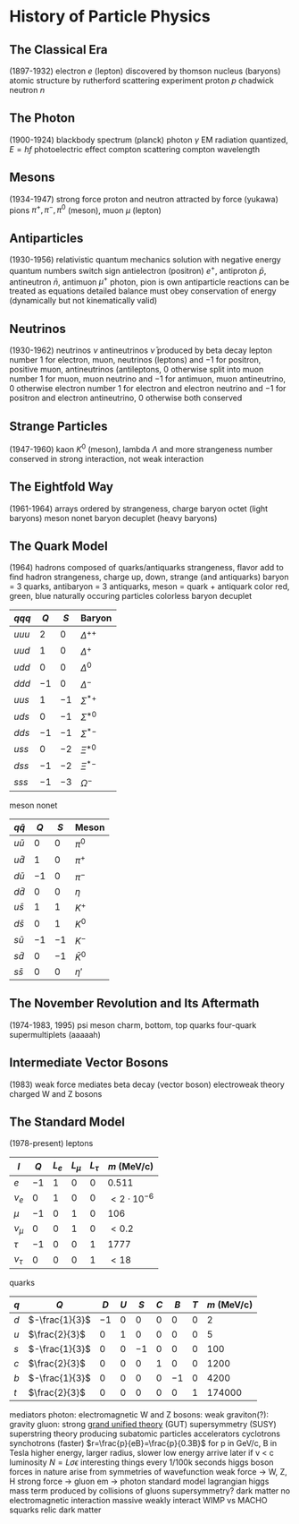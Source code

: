 # History of Particle Physics
## The Classical Era
(1897-1932)
electron $e$ (lepton)
	discovered by thomson
nucleus (baryons)
	atomic structure by rutherford scattering experiment
		proton $p$
	chadwick
		neutron $n$
## The Photon
(1900-1924)
blackbody spectrum (planck)
photon $\gamma$
EM radiation quantized, $E = hf$
photoelectric effect
compton scattering
	compton wavelength
## Mesons
(1934-1947)
strong force
	proton and neutron attracted by force (yukawa)
pions $\pi^+, \pi^-, \pi^0$ (meson), muon $\mu$ (lepton)
## Antiparticles
(1930-1956)
relativistic quantum mechanics
	solution with negative energy
quantum numbers switch sign
antielectron (positron) $e^+$, antiproton $\bar{p}$, antineutron $\bar{n}$, antimuon $\mu^+$
photon, pion is own antiparticle
reactions can be treated as equations
	detailed balance
	must obey conservation of energy (dynamically but not kinematically valid)
## Neutrinos
(1930-1962)
neutrinos $\nu$
antineutrinos $\bar{\nu}$
	produced by beta decay
lepton number
	$1$ for electron, muon, neutrinos (leptons)  and $-1$ for positron, positive muon, antineutrinos (antileptons, $0$ otherwise
	split into
		muon number
			$1$ for muon, muon neutrino and $-1$ for antimuon, muon antineutrino, $0$ otherwise
		electron number
			$1$ for electron and electron neutrino and $-1$ for positron and electron antineutrino,  $0$ otherwise
		both conserved
## Strange Particles
(1947-1960)
kaon $K^0$ (meson), lambda $\Lambda$ and more
strangeness number
	conserved in strong interaction, not weak interaction
## The Eightfold Way
(1961-1964)
arrays ordered by strangeness, charge
baryon octet (light baryons)
meson nonet
baryon decuplet (heavy baryons)
## The Quark Model
(1964)
hadrons composed of quarks/antiquarks
strangeness, flavor
	add to find hadron strangeness, charge
up, down, strange (and antiquarks)
baryon = 3 quarks, antibaryon = 3 antiquarks,  meson = quark + antiquark
color
	red, green, blue
	naturally occuring particles colorless
baryon decuplet

| $qqq$ | $Q$ | $S$ | Baryon |
| ---- | ---- | ---- | ---- |
| $uuu$ | $2$ | $0$ | $\Delta^{++}$ |
| $uud$ | $1$ | $0$ | $\Delta^{+}$ |
| $udd$ | $0$ | $0$ | $\Delta^0$ |
| $ddd$ | $-1$ | $0$ | $\Delta^{-}$ |
| $uus$ | $1$ | $-1$ | $\Sigma^{*+}$ |
| $uds$ | $0$ | $-1$ | $\Sigma^{*0}$ |
| $dds$ | $-1$ | $-1$ | $\Sigma^{*-}$ |
| $uss$ | $0$ | $-2$ | $\Xi^{*0}$ |
| $dss$ | $-1$ | $-2$ | $\Xi^{*-}$ |
| $sss$ | $-1$ | $-3$ | $\Omega^{-}$ |

meson nonet

| $q\bar{q}$ | $Q$ | $S$ | Meson |
| ---- | ---- | ---- | ---- |
| $u\bar{u}$ | $0$ | $0$ | $\pi^{0}$ |
| $u\bar{d}$ | $1$ | $0$ | $\pi^{+}$ |
| $d\bar{u}$ | $-1$ | $0$ | $\pi^{-}$ |
| $d\bar{d}$ | $0$ | $0$ | $\eta$ |
| $u\bar{s}$ | $1$ | $1$ | $K^{+}$ |
| $d\bar{s}$ | $0$ | $1$ | $K^{0}$ |
| $s\bar{u}$ | $-1$ | $-1$ | $K^{-}$ |
| $s\bar{d}$ | $0$ | $-1$ | $\bar{K}^0$ |
| $s\bar{s}$ | $0$ | $0$ | $\eta'$ |
## The November Revolution and Its Aftermath
(1974-1983, 1995)
psi meson
	charm, bottom, top quarks
	four-quark supermultiplets (aaaaah)
## Intermediate Vector Bosons
(1983)
weak force mediates beta decay (vector boson)
	electroweak theory
	charged W and Z bosons
## The Standard Model
(1978-present)
leptons

| $l$ | $Q$ | $L_e$ | $L_{\mu}$ | $L_{\tau}$ | $m$ (MeV/c) |
| ---- | ---- | ---- | ---- | ---- | ---- |
| $e$ | $-1$ | $1$ | $0$ | $0$ | $0.511$ |
| $\nu_e$ | $0$ | $1$ | $0$ | $0$ | $<2 \cdot 10^{-6}$ |
| $\mu$ | $-1$ | $0$ | $1$ | $0$ | $106$ |
| $\nu_{\mu}$ | $0$ | $0$ | $1$ | $0$ | $< 0.2$ |
| $\tau$ | $-1$ | $0$ | $0$ | $1$ | $1777$ |
| $\nu_{\tau}$ | $0$ | $0$ | $0$ | $1$ | $<18$ |

quarks

| $q$ | $Q$ | $D$ | $U$ | $S$ | $C$ | $B$ | $T$ | $m$ (MeV/c) |
| ---- | ---- | ---- | ---- | ---- | ---- | ---- | ---- | ---- |
| $d$ | $-\frac{1}{3}$ | $-1$ | $0$ | $0$ | $0$ | $0$ | $0$ | $2$ |
| $u$ | $\frac{2}{3}$ | $0$ | $1$ | $0$ | $0$ | $0$ | $0$ | $5$ |
| $s$ | $-\frac{1}{3}$ | $0$ | $0$ | $-1$ | $0$ | $0$ | $0$ | $100$ |
| $c$ | $\frac{2}{3}$ | $0$ | $0$ | $0$ | $1$ | $0$ | $0$ | $1200$ |
| $b$ | $-\frac{1}{3}$ | $0$ | $0$ | $0$ | $0$ | $-1$ | $0$ | $4200$ |
| $t$ | $\frac{2}{3}$ | $0$ | $0$ | $0$ | $0$ | $0$ | $1$ | $174000$ |

mediators
	photon: electromagnetic
	W and Z bosons: weak
	graviton(?): gravity
	gluon: strong
[grand unified theory](unified-field-theory.md) (GUT)
supersymmetry (SUSY)
superstring theory
producing subatomic particles
	accelerators
	cyclotrons
	synchotrons (faster)
	$r=\frac{p}{eB}=\frac{p}{0.3B}$ for p in GeV/c, B in Tesla
	higher energy, larger radius, slower
	low energy arrive later if v < c
luminosity
	$N=L\sigma\epsilon$
	interesting things every 1/100k seconds
higgs boson
	forces in nature arise from symmetries of wavefunction
	weak force → W, Z, H
	strong force → gluon
	em → photon
	standard model lagrangian
		higgs mass term
	produced by collisions of gluons
	supersymmetry?
dark matter
	no electromagnetic interaction
	massive
	weakly interact
	WIMP vs MACHO
	squarks
	relic dark matter